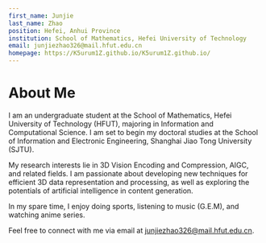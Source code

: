 ```yaml
---
first_name: Junjie
last_name: Zhao
position: Hefei, Anhui Province
institution: School of Mathematics, Hefei University of Technology
email: junjiezhao326@mail.hfut.edu.cn
homepage: https://K5urum1Z.github.io/K5urum1Z.github.io/
---
```


# About Me

I am an undergraduate student at the School of Mathematics, Hefei University of Technology (HFUT), majoring in Information and Computational Science. I am set to begin my doctoral studies at the School of Information and Electronic Engineering, Shanghai Jiao Tong University (SJTU).

My research interests lie in 3D Vision Encoding and Compression, AIGC, and related fields. I am passionate about developing new techniques for efficient 3D data representation and processing, as well as exploring the potentials of artificial intelligence in content generation.

In my spare time, I enjoy doing sports, listening to music (G.E.M), and watching anime series.

Feel free to connect with me via email at [junjiezhao326@mail.hfut.edu.cn](mailto:junjiezhao326@mail.hfut.edu.cn).

